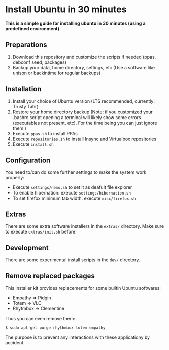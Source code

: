 # Install Ubuntu in 30 minutes

**This is a simple guide for installing ubuntu in 30 minutes (using a predefined environment).**


## Preparations

1. Download this repository and customize the scripts if needed (ppas, debconf seed, packages)
2. Backup your data, home directory, settings, etc (Use a software like unison or backintime for regular backups)


## Installation

1. Install your choice of Ubuntu version (LTS recommended, currently: Trusty Tahr)
2. Restore your home directory backup (Note: if you customized your .bashrc script opening a terminal will likely show some errors (executables not present, etc). For the time being you can just ignore them.)
3. Execute `ppas.sh` to install PPAs
4. Execute `repositories.sh` to install Insync and Virtualbox repositories
5. Execute `install.sh`


## Configuration

You need to/can do some further settings to make the system work properly:

- Execute `settings/nemo.sh` to set it as deafult file explorer
- To enable hibernation: execute `settings/hibernation.sh`
- To set firefox minimum tab width: execute `misc/firefox.sh`


## Extras

There are some extra software installers in the `extras/` directory. Make sure to execute `extras/init.sh` before.


## Development

There are some experimental install scripts in the `dev/` directory.


## Remove replaced packages

This installer kit provides replacements for some builtin Ubuntu softwares:

- Empathy => Pidgin
- Totem => VLC
- Rhytmbox => Clementine

Thus you can even remove them:

``` bash
$ sudo apt-get purge rhythmbox totem empathy
```

The purpose is to prevent any interactions with these applicationy by accident.
